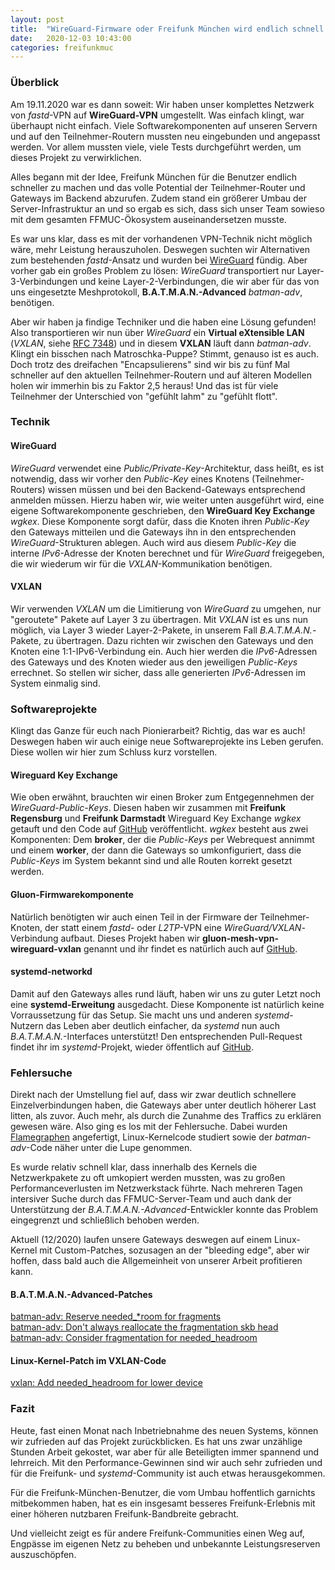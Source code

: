 ```yaml
---
layout: post
title:  "WireGuard-Firmware oder Freifunk München wird endlich schnell! - #USEMOREBANDWIDTH"
date:   2020-12-03 10:43:00
categories: freifunkmuc
---
```

### Überblick

Am 19.11.2020 war es dann soweit: Wir haben unser komplettes Netzwerk von _fastd_-VPN auf **WireGuard-VPN** umgestellt. Was einfach klingt, war überhaupt nicht einfach. Viele Softwarekomponenten auf unseren Servern und auf den Teilnehmer-Routern mussten neu eingebunden und angepasst werden. Vor allem mussten viele, viele Tests durchgeführt werden, um dieses Projekt zu verwirklichen.

Alles begann mit der Idee, Freifunk München für die Benutzer endlich schneller zu machen und das volle Potential der Teilnehmer-Router und Gateways im Backend abzurufen. Zudem stand ein größerer Umbau der Server-Infrastruktur an und so ergab es sich, dass sich unser Team sowieso mit dem gesamten FFMUC-Ökosystem auseinandersetzen musste.

Es war uns klar, dass es mit der vorhandenen VPN-Technik nicht möglich wäre, mehr Leistung herauszuholen. Deswegen suchten wir Alternativen zum bestehenden _fastd_-Ansatz und wurden bei [WireGuard](https://www.wireguard.com/) fündig. Aber vorher gab ein großes Problem zu lösen: _WireGuard_ transportiert nur Layer-3-Verbindungen und keine Layer-2-Verbindungen, die wir aber für das von uns eingesetzte Meshprotokoll, **B.A.T.M.A.N.-Advanced** _batman-adv_, benötigen. 

Aber wir haben ja findige Techniker und die haben eine Lösung gefunden! Also transportieren wir nun über _WireGuard_ ein **Virtual eXtensible LAN** (_VXLAN_, siehe [RFC 7348](https://tools.ietf.org/html/rfc7348)) und in diesem **VXLAN** läuft dann _batman-adv_. Klingt ein bisschen nach Matroschka-Puppe? Stimmt, genauso ist es auch. Doch trotz des dreifachen "Encapsulierens" sind wir bis zu fünf Mal schneller auf den aktuellen Teilnehmer-Routern und auf älteren Modellen holen wir immerhin bis zu Faktor 2,5 heraus! Und das ist für viele Teilnehmer der Unterschied von "gefühlt lahm" zu "gefühlt flott".

### Technik

#### WireGuard
_WireGuard_ verwendet eine _Public/Private-Key_-Architektur, dass heißt, es ist notwendig, dass wir vorher den _Public-Key_ eines Knotens (Teilnehmer-Routers) wissen müssen und bei den Backend-Gateways entsprechend anmelden müssen. Hierzu haben wir, wie weiter unten ausgeführt wird, eine eigene Softwarekomponente geschrieben, den **WireGuard Key Exchange** _wgkex_. Diese Komponente sorgt dafür, dass die Knoten ihren _Public-Key_ den Gateways mitteilen und die Gateways ihn in den entsprechenden _WireGuard_-Strukturen ablegen. Auch wird aus diesem _Public-Key_ die interne _IPv6_-Adresse der Knoten berechnet und für _WireGuard_ freigegeben, die wir wiederum wir für die _VXLAN_-Kommunikation benötigen.

#### VXLAN
Wir verwenden _VXLAN_ um die Limitierung von _WireGuard_ zu umgehen, nur "geroutete" Pakete auf Layer 3 zu übertragen. Mit _VXLAN_ ist es uns nun möglich, via Layer 3 wieder Layer-2-Pakete, in unserem Fall _B.A.T.M.A.N._-Pakete, zu übertragen. Dazu richten wir zwischen den Gateways und den Knoten eine 1:1-IPv6-Verbindung ein. Auch hier werden die _IPv6_-Adressen des Gateways und des Knoten wieder aus den jeweiligen _Public-Keys_ errechnet. So stellen wir sicher, dass alle generierten _IPv6_-Adressen im System einmalig sind.

### Softwareprojekte

Klingt das Ganze für euch nach Pionierarbeit? Richtig, das war es auch! Deswegen haben wir auch einige neue Softwareprojekte ins Leben gerufen. Diese wollen wir hier zum Schluss kurz vorstellen.

#### Wireguard Key Exchange
Wie oben erwähnt, brauchten wir einen Broker zum Entgegennehmen der _WireGuard-Public-Keys_. Diesen haben wir zusammen mit **Freifunk Regensburg** und **Freifunk Darmstadt** Wireguard Key Exchange _wgkex_ getauft und den Code auf [GitHub](https://github.com/freifunkMUC/wgkex) veröffentlicht. _wgkex_ besteht aus zwei Komponenten: Dem **broker**, der die _Public-Keys_ per Webrequest annimmt und einem **worker**, der dann die Gateways so umkonfiguriert, dass die _Public-Keys_ im System bekannt sind und alle Routen korrekt gesetzt werden.

#### Gluon-Firmwarekomponente
Natürlich benötigten wir auch einen Teil in der Firmware der Teilnehmer-Knoten, der statt einem _fastd_- oder _L2TP_-VPN eine _WireGuard/VXLAN_-Verbindung aufbaut. Dieses Projekt haben wir **gluon-mesh-vpn-wireguard-vxlan** genannt und ihr findet es natürlich auch auf [GitHub](https://github.com/freifunkMUC/gluon-mesh-vpn-wireguard).

#### systemd-networkd
Damit auf den Gateways alles rund läuft, haben wir uns zu guter Letzt noch eine **systemd-Erweitung** ausgedacht. Diese Komponente ist natürlich keine Vorraussetzung für das Setup. Sie macht uns und anderen _systemd_-Nutzern das Leben aber deutlich einfacher, da _systemd_ nun auch _B.A.T.M.A.N._-Interfaces unterstützt! Den entsprechenden Pull-Request findet ihr im _systemd_-Projekt, wieder öffentlich auf [GitHub](https://github.com/systemd/systemd/pull/17252).

### Fehlersuche

Direkt nach der Umstellung fiel auf, dass wir zwar deutlich schnellere Einzelverbindungen haben, die Gateways aber unter deutlich höherer Last litten, als zuvor. Auch mehr, als durch die Zunahme des Traffics zu erklären gewesen wäre. Also ging es los mit der Fehlersuche. Dabei wurden [Flamegraphen](http://www.brendangregg.com/FlameGraphs/cpuflamegraphs.html) angefertigt, Linux-Kernelcode studiert sowie der _batman-adv_-Code näher unter die Lupe genommen.

Es wurde relativ schnell klar, dass innerhalb des Kernels die Netzwerkpakete zu oft umkopiert werden mussten, was zu großen Performanceverlusten im Netzwerkstack führte. Nach mehreren Tagen intersiver Suche durch das FFMUC-Server-Team und auch dank der Unterstützung der _B.A.T.M.A.N.-Advanced_-Entwickler konnte das Problem eingegrenzt und schließlich behoben werden.

Aktuell (12/2020) laufen unsere Gateways deswegen auf einem Linux-Kernel mit Custom-Patches, sozusagen an der "bleeding edge", aber wir hoffen, dass bald auch die Allgemeinheit von unserer Arbeit profitieren kann.

#### B.A.T.M.A.N.-Advanced-Patches
[batman-adv: Reserve needed_*room for fragments](https://patchwork.open-mesh.org/project/b.a.t.m.a.n./patch/20201126153120.1053700-1-sven@narfation.org/)<br />
[batman-adv: Don't always reallocate the fragmentation skb head](https://patchwork.open-mesh.org/project/b.a.t.m.a.n./patch/20201127173849.19208-4-sw@simonwunderlich.de/)<br />
[batman-adv: Consider fragmentation for needed_headroom](https://patchwork.open-mesh.org/project/b.a.t.m.a.n./patch/20201127173849.19208-2-sw@simonwunderlich.de/)<br />

#### Linux-Kernel-Patch im VXLAN-Code
[vxlan: Add needed_headroom for lower device](https://patchwork.open-mesh.org/project/b.a.t.m.a.n./patch/20201126125247.1047977-1-sven@narfation.org/)

### Fazit
Heute, fast einen Monat nach Inbetriebnahme des neuen Systems, können wir zufrieden auf das Projekt zurückblicken. Es hat uns zwar unzählige Stunden Arbeit gekostet, war aber für alle Beteiligten immer spannend und lehrreich. Mit den Performance-Gewinnen sind wir auch sehr zufrieden und für die Freifunk- und _systemd_-Community ist auch etwas herausgekommen.

Für die Freifunk-München-Benutzer, die vom Umbau hoffentlich garnichts mitbekommen haben, hat es ein insgesamt besseres Freifunk-Erlebnis mit einer höheren nutzbaren Freifunk-Bandbreite gebracht.

Und vielleicht zeigt es für andere Freifunk-Communities einen Weg auf, Engpässe im eigenen Netz zu beheben und unbekannte Leistungsreserven auszuschöpfen.

